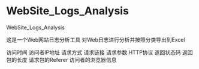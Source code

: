 # WebSite_Logs_Analysis
WebSite_Logs_Analysis

这是一个Web网站日志分析工具
对Web日志进行分析并按照分类导出到Excel
 
访问时间
访问者IP地址
请求方式
请求链接
请求参数
HTTP协议
返回状态码
返回包的长度
请求包的Referer
访问者的浏览器信息
